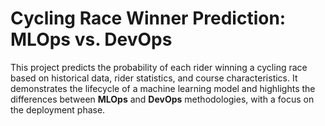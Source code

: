 # **Cycling Race Winner Prediction: MLOps vs. DevOps**

This project predicts the probability of each rider winning a cycling race based on historical data, rider statistics, and course characteristics. It demonstrates the lifecycle of a machine learning model and highlights the differences between **MLOps** and **DevOps** methodologies, with a focus on the deployment phase.
